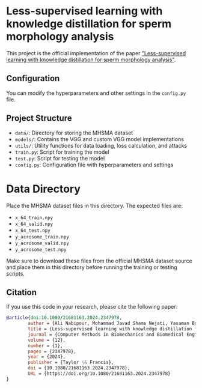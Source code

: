 # Less-supervised learning with knowledge distillation for sperm morphology analysis

This project is the official implementation of the paper ["Less-supervised learning with knowledge distillation for sperm morphology analysis"](https://doi.org/10.1080/21681163.2024.2347978).

## Configuration

You can modify the hyperparameters and other settings in the `config.py` file.

## Project Structure

- `data/`: Directory for storing the MHSMA dataset
- `models/`: Contains the VGG and custom VGG model implementations
- `utils/`: Utility functions for data loading, loss calculation, and attacks
- `train.py`: Script for training the model
- `test.py`: Script for testing the model
- `config.py`: Configuration file with hyperparameters and settings

# Data Directory

Place the MHSMA dataset files in this directory. The expected files are:

- `x_64_train.npy`
- `x_64_valid.npy`
- `x_64_test.npy`
- `y_acrosome_train.npy`
- `y_acrosome_valid.npy`
- `y_acrosome_test.npy`

Make sure to download these files from the official MHSMA dataset source and place them in this directory before running the training or testing scripts.

## Citation

If you use this code in your research, please cite the following paper:

```bibtex
@article{doi:10.1080/21681163.2024.2347978,
        author = {Ali Nabipour, Mohammad Javad Shams Nejati, Yasaman Boreshban and Seyed Abolghasem Mirroshandel},
        title = {Less-supervised learning with knowledge distillation for sperm morphology analysis},
        journal = {Computer Methods in Biomechanics and Biomedical Engineering: Imaging \& Visualization},
        volume = {12},
        number = {1},
        pages = {2347978},
        year = {2024},
        publisher = {Taylor \& Francis},
        doi = {10.1080/21681163.2024.2347978},
        URL = {https://doi.org/10.1080/21681163.2024.2347978}
}
```
